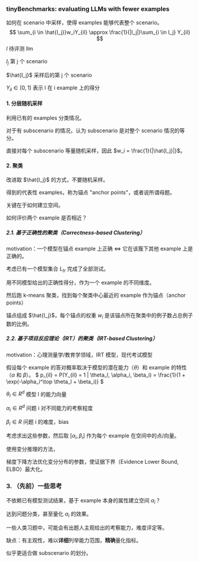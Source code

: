 ### **tinyBenchmarks: evaluating LLMs with fewer examples**

如何在 scenario 中采样，使得 examples 能够代表整个 scenario。
$$
\sum_{i \in \hat{I_j}}w_iY_{il} \approx \frac{1}{|I_j|}\sum_{i \in I_j} Y_{il}
$$
$l$ 待评测 llm

$I_j$ 第 j 个 scenario

$\hat{I_j}$ 采样后的第 j 个 scenario

$Y_{il} \in [0,1]$ 表示 l 在 i example 上的得分

#### 1. 分层随机采样

利用已有的 examples 分类情况。

对于有 subscenario 的情况，认为 subscenario 是对整个 scenario 情况的等分。

直接对每个 subscenario 等量随机采样，因此 $w_i = \frac{1}{|\hat{I_j}|}$。

#### 2. 聚类

改进取 $\hat{I_j}$ 的方式，不要随机采样。

得到的代表性 examples，称为锚点 "anchor points"，或者说所谓母题。

关键在于如何建立空间。

如何评价两个 example 是否相近？

##### 2.1. 基于正确性的聚类（Correctness-based Clustering）
motivation：一个模型在锚点 example 上正确 $\iff$ 它在该簇下其他 example 上是正确的。

考虑已有一个模型集合 $L_{tr}$ 完成了全部测试。

用不同模型给出的正确性得分，作为一个 example 的不同维度。

然后跑 k-means 聚类，找到每个聚类中心最近的 example 作为锚点（anchor points）

锚点组成 $\hat{I_j}$，每个锚点的权重 $w_i$ 是该锚点所在聚类中的例子数占总例子数的比例。

##### 2.2. 基于项目反应理论（IRT）的聚类（IRT-based Clustering）
motivation：心理测量学/教育学领域，IRT 模型，现代考试模型

假设每个 example 的答对概率取决于模型的潜在能力（$\theta$）和 example 的特性（$\alpha$ 和 $\beta$）。
$ p_{il} = P(Y_{il} = 1 | \theta_l, \alpha_i, \beta_i) = \frac{1}{1 + \exp(-\alpha_i^\top \theta_l + \beta_i)} $

$\theta_l \in R^d$ 模型 l 的能力向量

$\alpha_i \in R^d$ 问题 i 对不同能力的考察程度

$\beta_i \in R$ 问题 i 的难度，bias

考虑求出这些参数，然后取 $[\alpha_i,\beta_i]$ 作为每个 example 在空间中的点/向量。

使用变分推理的方法，

梯度下降方法优化变分分布的参数，使证据下界（Evidence Lower Bound, ELBO）最大化。

### 3. （先前）一些思考

不依赖已有模型测试结果，基于 example 本身的属性建立空间  $\alpha_i$？

达到问题分类，甚至量化 $\alpha_i$ 的效果。

一些人类习题中，可能会有出题人主观给出的考察能力，难度评定等。

缺点：有主观性，难以**详细**列举能力范围，**精确**量化指标。

似乎更适合做 subscenario 的划分。

